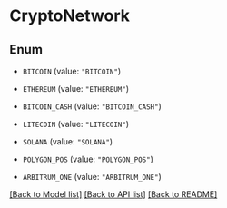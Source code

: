 # CryptoNetwork

## Enum


* `BITCOIN` (value: `"BITCOIN"`)

* `ETHEREUM` (value: `"ETHEREUM"`)

* `BITCOIN_CASH` (value: `"BITCOIN_CASH"`)

* `LITECOIN` (value: `"LITECOIN"`)

* `SOLANA` (value: `"SOLANA"`)

* `POLYGON_POS` (value: `"POLYGON_POS"`)

* `ARBITRUM_ONE` (value: `"ARBITRUM_ONE"`)


[[Back to Model list]](../README.md#documentation-for-models) [[Back to API list]](../README.md#documentation-for-api-endpoints) [[Back to README]](../README.md)


